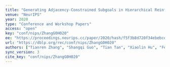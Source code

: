 ```yaml
---
title: "Generating Adjacency-Constrained Subgoals in Hierarchical Reinforcement Learning."
venue: "NeurIPS"
year: 2020
type: "Conference and Workshop Papers"
access: "open"
key: "conf/nips/ZhangG0H020"
ee: "https://proceedings.neurips.cc/paper/2020/hash/f5f3b8d720f34ebebceb7765e447268b-Abstract.html"
url: "https://dblp.org/rec/conf/nips/ZhangG0H020"
authors: ["Tianren Zhang", "Shangqi Guo", "Tian Tan", "Xiaolin Hu", "Feng Chen"]
sync_version: 3
cite_key: "conf/nips/ZhangG0H020"
---
```

